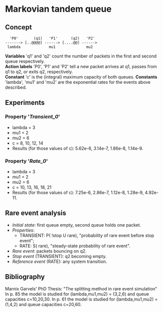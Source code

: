 Markovian tandem queue
======================

Concept
-------

```
  'P0'       (q1)   'P1'      (q2)   'P2'
-------> [..@@@@] ------> [....@@] ------>
 lambda             mu1              mu2
```

**Variables** 'q1' and 'q2' count the number of packets in the first
and second queue respectively.<br>
**Action labels** 'P0', 'P1' and 'P2' tell a new packet arrives at q1,
passes from q1 to q2, or exits q2, respectively.<br>
**Constant** 'c' is the (integral) maximum capacity of both queues.
**Constants** 'lambda', 'mu1' and 'mu2' are the exponential rates
for the events above described.<br>

Experiments
-----------
### Property '*Transient_0*'
- lambda = 3
- mu1 = 2
- mu2 = 6
- c = 8, 10, 12, 14
- Results (for those values of c): 5.62e-6, 3.14e-7, 1.86e-8, 1.14e-9.
### Property '*Rate_0*'
- lambda = 3
- mu1 = 2
- mu2 = 6
- c = 10, 13, 16, 18, 21
- Results (for those values of c): 7.25e-6, 2.86e-7, 1.12e-8, 1.28e-9, 4.92e-11.

Rare event analysis
-------------------

- _Initial state_: first queue empty, second queue holds one packet.
- _Properties_:
    - TRANSIENT: P( !stop U rare), "probability of rare event before stop event";
    - RATE: S( rare), "steady-state probability of rare event".
- _Rare event_: packets bouncing on q2.
- _Stop event_ (TRANSIENT): q2 becoming empty.
- _Reference event_ (RATE): any system transition.


Bibliography
------------

Marnix Garvels' PhD Thesis: "The splitting method in rare event simulation"<br>
In p. 85 the model is studied for (lambda,mu1,mu2) = (3,2,6) and queue
capacities c=10,20,30.  In p. 61 the model is studied for (lambda,mu1,mu2)
= (1,4,2) and queue capacities c=20,60.

